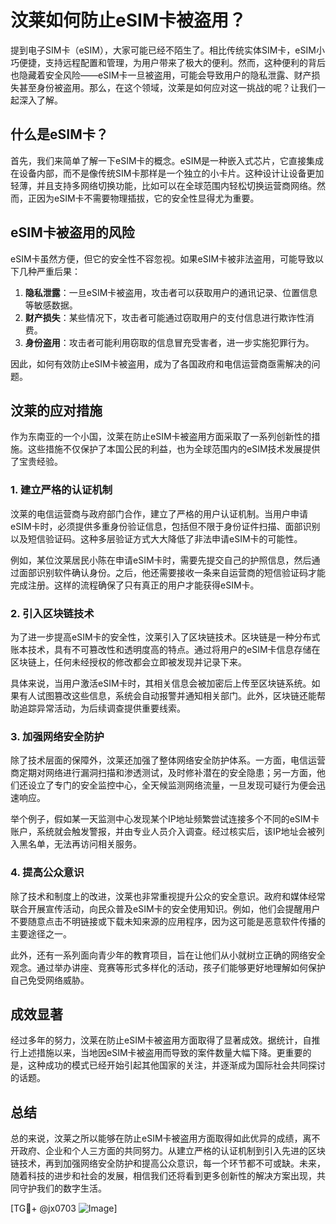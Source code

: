 # 汶莱如何防止eSIM卡被盗用？

提到电子SIM卡（eSIM），大家可能已经不陌生了。相比传统实体SIM卡，eSIM小巧便捷，支持远程配置和管理，为用户带来了极大的便利。然而，这种便利的背后也隐藏着安全风险——eSIM卡一旦被盗用，可能会导致用户的隐私泄露、财产损失甚至身份被盗用。那么，在这个领域，汶莱是如何应对这一挑战的呢？让我们一起深入了解。

## 什么是eSIM卡？

首先，我们来简单了解一下eSIM卡的概念。eSIM是一种嵌入式芯片，它直接集成在设备内部，而不是像传统SIM卡那样是一个独立的小卡片。这种设计让设备更加轻薄，并且支持多网络切换功能，比如可以在全球范围内轻松切换运营商网络。然而，正因为eSIM卡不需要物理插拔，它的安全性显得尤为重要。

## eSIM卡被盗用的风险

eSIM卡虽然方便，但它的安全性不容忽视。如果eSIM卡被非法盗用，可能导致以下几种严重后果：

1. **隐私泄露**：一旦eSIM卡被盗用，攻击者可以获取用户的通讯记录、位置信息等敏感数据。
2. **财产损失**：某些情况下，攻击者可能通过窃取用户的支付信息进行欺诈性消费。
3. **身份盗用**：攻击者可能利用窃取的信息冒充受害者，进一步实施犯罪行为。

因此，如何有效防止eSIM卡被盗用，成为了各国政府和电信运营商亟需解决的问题。

## 汶莱的应对措施

作为东南亚的一个小国，汶莱在防止eSIM卡被盗用方面采取了一系列创新性的措施。这些措施不仅保护了本国公民的利益，也为全球范围内的eSIM技术发展提供了宝贵经验。

### 1. 建立严格的认证机制

汶莱的电信运营商与政府部门合作，建立了严格的用户认证机制。当用户申请eSIM卡时，必须提供多重身份验证信息，包括但不限于身份证件扫描、面部识别以及短信验证码。这种多层验证方式大大降低了非法申请eSIM卡的可能性。

例如，某位汶莱居民小陈在申请eSIM卡时，需要先提交自己的护照信息，然后通过面部识别软件确认身份。之后，他还需要接收一条来自运营商的短信验证码才能完成注册。这样的流程确保了只有真正的用户才能获得eSIM卡。

### 2. 引入区块链技术

为了进一步提高eSIM卡的安全性，汶莱引入了区块链技术。区块链是一种分布式账本技术，具有不可篡改性和透明度高的特点。通过将用户的eSIM卡信息存储在区块链上，任何未经授权的修改都会立即被发现并记录下来。

具体来说，当用户激活eSIM卡时，其相关信息会被加密后上传至区块链系统。如果有人试图篡改这些信息，系统会自动报警并通知相关部门。此外，区块链还能帮助追踪异常活动，为后续调查提供重要线索。

### 3. 加强网络安全防护

除了技术层面的保障外，汶莱还加强了整体网络安全防护体系。一方面，电信运营商定期对网络进行漏洞扫描和渗透测试，及时修补潜在的安全隐患；另一方面，他们还设立了专门的安全监控中心，全天候监测网络流量，一旦发现可疑行为便会迅速响应。

举个例子，假如某一天监测中心发现某个IP地址频繁尝试连接多个不同的eSIM卡账户，系统就会触发警报，并由专业人员介入调查。经过核实后，该IP地址会被列入黑名单，无法再访问相关服务。

### 4. 提高公众意识

除了技术和制度上的改进，汶莱也非常重视提升公众的安全意识。政府和媒体经常联合开展宣传活动，向民众普及eSIM卡的安全使用知识。例如，他们会提醒用户不要随意点击不明链接或下载未知来源的应用程序，因为这可能是恶意软件传播的主要途径之一。

此外，还有一系列面向青少年的教育项目，旨在让他们从小就树立正确的网络安全观念。通过举办讲座、竞赛等形式多样化的活动，孩子们能够更好地理解如何保护自己免受网络威胁。

## 成效显著

经过多年的努力，汶莱在防止eSIM卡被盗用方面取得了显著成效。据统计，自推行上述措施以来，当地因eSIM卡被盗用而导致的案件数量大幅下降。更重要的是，这种成功的模式已经开始引起其他国家的关注，并逐渐成为国际社会共同探讨的话题。

## 总结

总的来说，汶莱之所以能够在防止eSIM卡被盗用方面取得如此优异的成绩，离不开政府、企业和个人三方面的共同努力。从建立严格的认证机制到引入先进的区块链技术，再到加强网络安全防护和提高公众意识，每一个环节都不可或缺。未来，随着科技的进步和社会的发展，相信我们还将看到更多创新性的解决方案出现，共同守护我们的数字生活。

[TG💪+ @jx0703 ![Image](https://github.com/user-attachments/assets/dbca1d08-cadb-493c-b0ec-ad6f7a83f270)]
